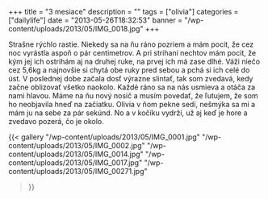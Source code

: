 +++
title = "3 mesiace"
description = ""
tags = ["olivia"]
categories = ["dailylife"]
date = "2013-05-26T18:32:53"
banner = "/wp-content/uploads/2013/05/IMG_0018.jpg"
+++

Strašne rýchlo rastie. Niekedy sa na ňu ráno pozriem a mám pocit, že cez noc vyrástla aspoň o pár centimetrov. A pri strihaní nechtov mám pocit, že kým
jej ich ostrihám aj na druhej ruke, na prvej ich má zase dlhé. Váži niečo cez 5,6kg a najnovšie si
chytá obe ruky pred sebou a pchá si ich celé do úst. V poslednej dobe začala dosť výrazne slintať,
tak som zvedavá, kedy začne oblizovať všetko naokolo. Každé ráno sa na nás usmieva a otáča za nami
hlavou. Máme na ňu nový nosič a musím povedať, že ľutujem, že som ho neobjavila hneď na začiatku.
Olivia v ňom pekne sedí, nešmýka sa mi a mám ju na sebe za pár sekúnd. No a v kočíku vydrží, už aj
keď je hore a zvedavo pozerá, čo je okolo.

{{< gallery
    "/wp-content/uploads/2013/05/IMG_0001.jpg"
    "/wp-content/uploads/2013/05/IMG_0002.jpg"
    "/wp-content/uploads/2013/05/IMG_0014.jpg"
    "/wp-content/uploads/2013/05/IMG_0017.jpg"
    "/wp-content/uploads/2013/05/IMG_00271.jpg"
>}}
